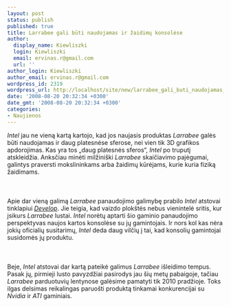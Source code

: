 ```yaml
---
layout: post
status: publish
published: true
title: Larrabee gali būti naudojamas ir žaidimų konsolėse
author:
  display_name: Kiewliszki
  login: Kiewliszki
  email: ervinas.r@gmail.com
  url: ''
author_login: Kiewliszki
author_email: ervinas.r@gmail.com
wordpress_id: 2319
wordpress_url: http://localhost/site/new/larrabee_gali_buti_naudojamas_ir_zaidimu_konsolese/
date: '2008-08-20 20:32:34 +0300'
date_gmt: '2008-08-20 20:32:34 +0300'
categories:
- Naujienos
---
```

<p><i>Intel</i> jau ne vieną kartą kartojo, kad jos naujasis produktas <i>Larrabee</i> galės būti naudojamas ir daug platesnėse sferose, nei vien tik 3D grafikos apdorojimas. Kas yra tos „daug platesnės sferos“, <i>Intel</i> po truputį atskleidžia. Anksčiau minėti milžiniški <i>Larrabee</i> skaičiavimo pajėgumai, galintys praversti mokslininkams arba žaidimų kūrėjams, kurie kuria fiziką žaidimams.<br />
<br><br />
<br>Apie dar vieną galimą <i>Larrabee</i> panaudojimo galimybę prabilo <i>Intel</i> atstovai tinklapiui <a class="ns" href="http://www.developmag.com/interviews/245/The-latest-Intel"><i>Develop</i></a>. Jie teigia, kad vaizdo plokštės nebus vienintelė sritis, kur įsikurs <i>Larrabee</i> lustai. <i>Intel</i> norėtų aptarti šio gaminio panaudojimo perspektyvas naujos kartos konsolėse su jų gamintojais. Ir nors kol kas nėra jokių oficialių susitarimų, <i>Intel</i> deda daug vilčių į tai, kad konsolių gamintojai susidomės jų produktu.<br />
<br><br />
<br>Beje, <i>Intel</i> atstovai dar kartą pateikė galimus <i>Larrabee</i> išleidimo tempus. Pasak jų, pirmieji lusto pavyzdžiai pasirodys jau šių metų pabaigoje, tačiau <i>Larrabee</i> parduotuvių lentynose galėsime pamatyti tik 2010 pradžioje. Toks ilgas delsimas reikalingas paruošti produktą tinkamai konkurencijai su <i>Nvidia</i> ir <i>ATI</i> gaminiais.<br />
<br><br />
<br><br />
<br></p>
